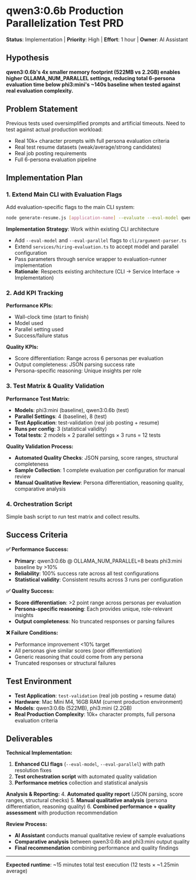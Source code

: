 # qwen3:0.6b Production Parallelization Test PRD

**Status**: Implementation | **Priority**: High | **Effort**: 1 hour | **Owner**: AI Assistant

## Hypothesis
**qwen3:0.6b's 4x smaller memory footprint (522MB vs 2.2GB) enables higher OLLAMA_NUM_PARALLEL settings, reducing total 6-persona evaluation time below phi3:mini's ~140s baseline when tested against real evaluation complexity.**

## Problem Statement
Previous tests used oversimplified prompts and artificial timeouts. Need to test against actual production workload:
- Real 10k+ character prompts with full persona evaluation criteria
- Real test resume datasets (weak/average/strong candidates)
- Real job posting requirements
- Full 6-persona evaluation pipeline

## Implementation Plan

### 1. Extend Main CLI with Evaluation Flags
Add evaluation-specific flags to the main CLI system:
```bash
node generate-resume.js [application-name] --evaluate --eval-model qwen3:0.6b --eval-parallel 8
```

**Implementation Strategy**: Work within existing CLI architecture
- Add `--eval-model` and `--eval-parallel` flags to `cli/argument-parser.ts`
- Extend `services/hiring-evaluation.ts` to accept model and parallel configuration
- Pass parameters through service wrapper to evaluation-runner implementation
- **Rationale**: Respects existing architecture (CLI → Service Interface → Implementation)

### 2. Add KPI Tracking

**Performance KPIs:**
- Wall-clock time (start to finish)
- Model used
- Parallel setting used
- Success/failure status

**Quality KPIs:**
- Score differentiation: Range across 6 personas per evaluation
- Output completeness: JSON parsing success rate
- Persona-specific reasoning: Unique insights per role

### 3. Test Matrix & Quality Validation

**Performance Test Matrix:**
- **Models**: phi3:mini (baseline), qwen3:0.6b (test)
- **Parallel Settings**: 4 (baseline), 8 (test)  
- **Test Application**: test-validation (real job posting + resume)
- **Runs per config**: 3 (statistical validity)
- **Total tests**: 2 models × 2 parallel settings × 3 runs = 12 tests

**Quality Validation Process:**
- **Automated Quality Checks**: JSON parsing, score ranges, structural completeness
- **Sample Collection**: 1 complete evaluation per configuration for manual review
- **Manual Qualitative Review**: Persona differentiation, reasoning quality, comparative analysis

### 4. Orchestration Script
Simple bash script to run test matrix and collect results.

## Success Criteria

**✅ Performance Success:**
- **Primary**: qwen3:0.6b @ OLLAMA_NUM_PARALLEL=8 beats phi3:mini baseline by >10%
- **Reliability**: 100% success rate across all test configurations
- **Statistical validity**: Consistent results across 3 runs per configuration

**✅ Quality Success:**
- **Score differentiation**: >2 point range across personas per evaluation
- **Persona-specific reasoning**: Each provides unique, role-relevant insights
- **Output completeness**: No truncated responses or parsing failures

**❌ Failure Conditions:**
- Performance improvement <10% target
- All personas give similar scores (poor differentiation)
- Generic reasoning that could come from any persona
- Truncated responses or structural failures

## Test Environment
- **Test Application**: `test-validation` (real job posting + resume data)
- **Hardware**: Mac Mini M4, 16GB RAM (current production environment)
- **Models**: qwen3:0.6b (522MB), phi3:mini (2.2GB)
- **Real Production Complexity**: 10k+ character prompts, full persona evaluation criteria

## Deliverables

**Technical Implementation:**
1. **Enhanced CLI flags** (`--eval-model`, `--eval-parallel`) with path resolution fixes
2. **Test orchestration script** with automated quality validation
3. **Performance metrics** collection and statistical analysis

**Analysis & Reporting:**
4. **Automated quality report** (JSON parsing, score ranges, structural checks)
5. **Manual qualitative analysis** (persona differentiation, reasoning quality)
6. **Combined performance + quality assessment** with production recommendation

**Review Process:**
- **AI Assistant** conducts manual qualitative review of sample evaluations
- **Comparative analysis** between qwen3:0.6b and phi3:mini output quality
- **Final recommendation** combining performance and quality findings

---
**Expected runtime**: ~15 minutes total test execution (12 tests × ~1.25min average)